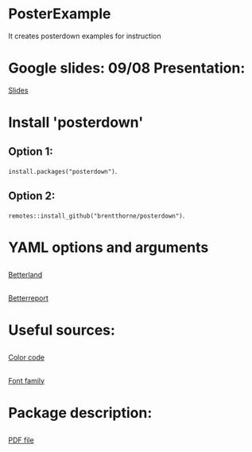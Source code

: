 # PosterExample
It creates posterdown examples for instruction

# Google slides: 09/08 Presentation:
[Slides](https://docs.google.com/presentation/d/1uMBt0klum-OW5OOSWeDdECJO82RG2ZklA-E3Hz4pu54/edit#slide=id.gb1723facdc_0_15)

# Install 'posterdown'
## Option 1:
`install.packages("posterdown")`.
## Option 2:
`remotes::install_github("brentthorne/posterdown")`.

# YAML options and arguments
##
[Betterland](https://github.com/brentthorne/posterdown/wiki/posterdown_betterland)
##
[Betterreport](https://github.com/brentthorne/posterdown/wiki/posterdown_betterport)

# Useful sources:
##
[Color code](https://htmlcolorcodes.com/)
##
[Font family](https://www.w3schools.com/cssref/css_websafe_fonts.asp)

# Package description:
##
[PDF file](https://github.com/Gengrui-Zhang/PosterExample/blob/main/posterdown.pdf)
